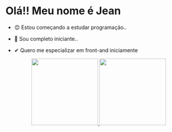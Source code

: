 # Olá!! Meu nome é Jean

- 😊 Estou começando a estudar programação..

- 🐣 Sou completo iniciante..

- ✔ Quero me especializar em front-and iniciamente 


<div align="center">
  <a href="https://github.com/JQP2209">
  <img height="180em" src="https://github-readme-stats.vercel.app/api?username=JQP2209&show_icons=true&theme=dark&include_all_commits=true&count_private=true"/>
  <img height="180em" src="https://github-readme-stats.vercel.app/api/top-langs/?username=JQP2209&layout=compact&langs_count=7&theme=dark"/>
</div>
